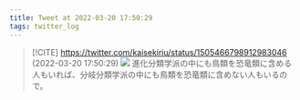 ```yaml
---
title: Tweet at 2022-03-20 17:50:29
tags: twitter_log
---
```


> [!CITE] https://twitter.com/kaisekiriu/status/1505466798912983046 (2022-03-20 17:50:29)
> ![](https://twitter.com/kaisekiriu/status/1505466798912983046)
> 進化分類学派の中にも鳥類を恐竜類に含める人もいれば、分岐分類学派の中にも鳥類を恐竜類に含めない人もいるので。
